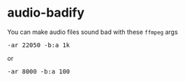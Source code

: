 # audio-badify
You can make audio files sound bad with these ```ffmpeg``` args

<pre>-ar 22050 -b:a 1k</pre>
or
<pre>-ar 8000 -b:a 100</pre>
